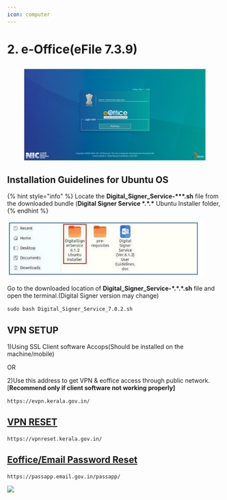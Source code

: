 ```yaml
---
icon: computer
---
```


# 2. e-Office(eFile 7.3.9)

##

<figure><img src="../.gitbook/assets/eoffice (1).png" alt=""><figcaption></figcaption></figure>

## Installation Guidelines for Ubuntu OS

{% hint style="info" %}
Locate the **Digital\_Signer\_Service-\*\*\*.sh** file from the downloaded bundle (**Digital Signer Service \*.\*.\*** Ubuntu Installer folder,
{% endhint %}

![](../.gitbook/assets/eoffice1.JPG)

Go to the downloaded location of **Digital\_Signer\_Service-\*.\*.\*.sh** file and open the terminal.(Digital Signer version may change)

```
sudo bash Digital_Signer_Service_7.0.2.sh
```

## VPN SETUP

1\)Using SSL Client software Accops(Should be installed on the machine/mobile)&#x20;

&#x20;                                             OR

2\)Use this address to get VPN & eoffice access through public network.\[**Recommend only if client software not working properly]**

```
https://evpn.kerala.gov.in/
```

## [VPN RESET](https://vpnreset.kerala.gov.in/)

```
https://vpnreset.kerala.gov.in/
```

## [Eoffice/Email Password Reset](https://passapp.email.gov.in/passapp/)

```
https://passapp.email.gov.in/passapp/
```

![](<../.gitbook/assets/29105-work-in-progress (1).gif>)
